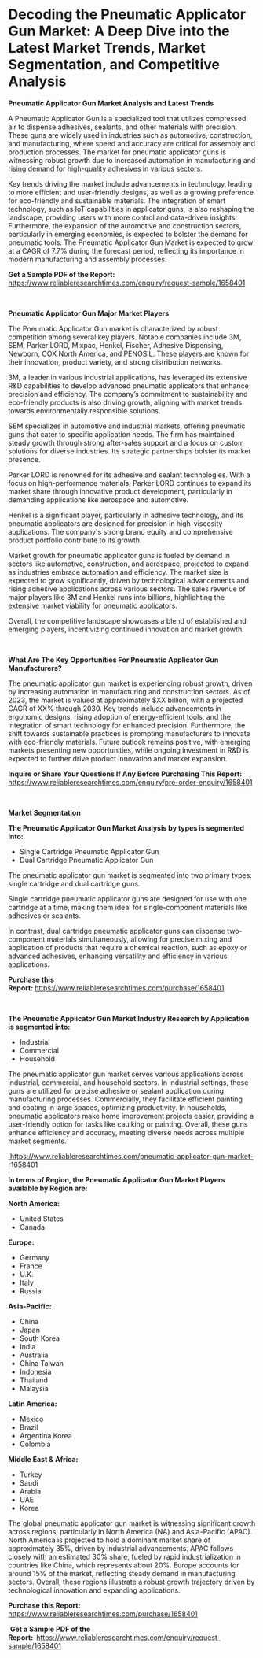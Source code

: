 <p><h1>Decoding the Pneumatic Applicator Gun Market: A Deep Dive into the Latest Market Trends, Market Segmentation, and Competitive Analysis</h1></p><p><strong>Pneumatic Applicator Gun Market Analysis and Latest Trends</strong></p>
<p><p>A Pneumatic Applicator Gun is a specialized tool that utilizes compressed air to dispense adhesives, sealants, and other materials with precision. These guns are widely used in industries such as automotive, construction, and manufacturing, where speed and accuracy are critical for assembly and production processes. The market for pneumatic applicator guns is witnessing robust growth due to increased automation in manufacturing and rising demand for high-quality adhesives in various sectors. </p><p>Key trends driving the market include advancements in technology, leading to more efficient and user-friendly designs, as well as a growing preference for eco-friendly and sustainable materials. The integration of smart technology, such as IoT capabilities in applicator guns, is also reshaping the landscape, providing users with more control and data-driven insights. Furthermore, the expansion of the automotive and construction sectors, particularly in emerging economies, is expected to bolster the demand for pneumatic tools. The Pneumatic Applicator Gun Market is expected to grow at a CAGR of 7.7% during the forecast period, reflecting its importance in modern manufacturing and assembly processes.</p></p>
<p><strong>Get a Sample PDF of the Report:&nbsp;</strong> <a href="https://www.reliableresearchtimes.com/enquiry/request-sample/1658401?utm_campaign=2255&utm_medium=2&utm_source=Github&utm_content=ia&utm_term=16042025&utm_id=pneumatic-applicator-gun">https://www.reliableresearchtimes.com/enquiry/request-sample/1658401</a></p>
<p>&nbsp;</p>
<p><strong>Pneumatic Applicator Gun Major Market Players</strong></p>
<p><p>The Pneumatic Applicator Gun market is characterized by robust competition among several key players. Notable companies include 3M, SEM, Parker LORD, Mixpac, Henkel, Fischer, Adhesive Dispensing, Newborn, COX North America, and PENOSIL. These players are known for their innovation, product variety, and strong distribution networks.</p><p>3M, a leader in various industrial applications, has leveraged its extensive R&D capabilities to develop advanced pneumatic applicators that enhance precision and efficiency. The company’s commitment to sustainability and eco-friendly products is also driving growth, aligning with market trends towards environmentally responsible solutions. </p><p>SEM specializes in automotive and industrial markets, offering pneumatic guns that cater to specific application needs. The firm has maintained steady growth through strong after-sales support and a focus on custom solutions for diverse industries. Its strategic partnerships bolster its market presence.</p><p>Parker LORD is renowned for its adhesive and sealant technologies. With a focus on high-performance materials, Parker LORD continues to expand its market share through innovative product development, particularly in demanding applications like aerospace and automotive.</p><p>Henkel is a significant player, particularly in adhesive technology, and its pneumatic applicators are designed for precision in high-viscosity applications. The company's strong brand equity and comprehensive product portfolio contribute to its growth.</p><p>Market growth for pneumatic applicator guns is fueled by demand in sectors like automotive, construction, and aerospace, projected to expand as industries embrace automation and efficiency. The market size is expected to grow significantly, driven by technological advancements and rising adhesive applications across various sectors. The sales revenue of major players like 3M and Henkel runs into billions, highlighting the extensive market viability for pneumatic applicators. </p><p>Overall, the competitive landscape showcases a blend of established and emerging players, incentivizing continued innovation and market growth.</p></p>
<p>&nbsp;</p>
<p><strong>What Are The Key Opportunities For Pneumatic Applicator Gun Manufacturers?</strong></p>
<p><p>The pneumatic applicator gun market is experiencing robust growth, driven by increasing automation in manufacturing and construction sectors. As of 2023, the market is valued at approximately $XX billion, with a projected CAGR of XX% through 2030. Key trends include advancements in ergonomic designs, rising adoption of energy-efficient tools, and the integration of smart technology for enhanced precision. Furthermore, the shift towards sustainable practices is prompting manufacturers to innovate with eco-friendly materials. Future outlook remains positive, with emerging markets presenting new opportunities, while ongoing investment in R&D is expected to further drive product innovation and market expansion.</p></p>
<p><strong>Inquire or Share Your Questions If Any Before Purchasing This Report:</strong> <a href="https://www.reliableresearchtimes.com/enquiry/pre-order-enquiry/1658401?utm_campaign=2255&utm_medium=2&utm_source=Github&utm_content=ia&utm_term=16042025&utm_id=pneumatic-applicator-gun">https://www.reliableresearchtimes.com/enquiry/pre-order-enquiry/1658401</a></p>
<p>&nbsp;</p>
<p><strong>Market Segmentation</strong></p>
<p><strong>The Pneumatic Applicator Gun Market Analysis by types is segmented into:</strong></p>
<p><ul><li>Single Cartridge Pneumatic Applicator Gun</li><li>Dual Cartridge Pneumatic Applicator Gun</li></ul></p>
<p><p>The pneumatic applicator gun market is segmented into two primary types: single cartridge and dual cartridge guns. </p><p>Single cartridge pneumatic applicator guns are designed for use with one cartridge at a time, making them ideal for single-component materials like adhesives or sealants. </p><p>In contrast, dual cartridge pneumatic applicator guns can dispense two-component materials simultaneously, allowing for precise mixing and application of products that require a chemical reaction, such as epoxy or advanced adhesives, enhancing versatility and efficiency in various applications.</p></p>
<p><strong>Purchase this Report:&nbsp;</strong><a href="https://www.reliableresearchtimes.com/purchase/1658401?utm_campaign=2255&utm_medium=2&utm_source=Github&utm_content=ia&utm_term=16042025&utm_id=pneumatic-applicator-gun">https://www.reliableresearchtimes.com/purchase/1658401</a></p>
<p>&nbsp;</p>
<p><strong>The Pneumatic Applicator Gun Market Industry Research by Application is segmented into:</strong></p>
<p><ul><li>Industrial</li><li>Commercial</li><li>Household</li></ul></p>
<p><p>The pneumatic applicator gun market serves various applications across industrial, commercial, and household sectors. In industrial settings, these guns are utilized for precise adhesive or sealant application during manufacturing processes. Commercially, they facilitate efficient painting and coating in large spaces, optimizing productivity. In households, pneumatic applicators make home improvement projects easier, providing a user-friendly option for tasks like caulking or painting. Overall, these guns enhance efficiency and accuracy, meeting diverse needs across multiple market segments.</p></p>
<p><a href="https://www.reliableresearchtimes.com/pneumatic-applicator-gun-market-r1658401?utm_campaign=2255&utm_medium=2&utm_source=Github&utm_content=ia&utm_term=16042025&utm_id=pneumatic-applicator-gun">&nbsp;https://www.reliableresearchtimes.com/pneumatic-applicator-gun-market-r1658401</a></p>
<p><strong>In terms of Region, the Pneumatic Applicator Gun Market Players available by Region are:</strong></p>
<p>
    <p> <strong> North America: </strong>
        <ul>
            <li>United States</li>
            <li>Canada</li>
        </ul>
        </p> 
    <p> <strong> Europe: </strong>
        <ul>
            <li>Germany</li>
            <li>France</li>
            <li>U.K.</li>
            <li>Italy</li>
            <li>Russia</li>
        </ul>
        </p> 
    <p> <strong> Asia-Pacific: </strong>
        <ul>
            <li>China</li>
            <li>Japan</li>
            <li>South Korea</li>
            <li>India</li>
            <li>Australia</li>
            <li>China Taiwan</li>
            <li>Indonesia</li>
            <li>Thailand</li>
            <li>Malaysia</li>
        </ul>
        </p> 
    <p> <strong> Latin America: </strong>
        <ul>
            <li>Mexico</li>
            <li>Brazil</li>
            <li>Argentina Korea</li>
            <li>Colombia</li>
        </ul>
        </p> 
    <p> <strong> Middle East & Africa: </strong>
        <ul>
            <li>Turkey</li>
            <li>Saudi</li>
            <li>Arabia</li>
            <li>UAE</li>
            <li>Korea</li>
        </ul>
    </p>
    </p>
<p><p>The global pneumatic applicator gun market is witnessing significant growth across regions, particularly in North America (NA) and Asia-Pacific (APAC). North America is projected to hold a dominant market share of approximately 35%, driven by industrial advancements. APAC follows closely with an estimated 30% share, fueled by rapid industrialization in countries like China, which represents about 20%. Europe accounts for around 15% of the market, reflecting steady demand in manufacturing sectors. Overall, these regions illustrate a robust growth trajectory driven by technological innovation and expanding applications.</p></p>
<p><strong>Purchase this Report: </strong><a href="https://www.reliableresearchtimes.com/purchase/1658401?utm_campaign=2255&utm_medium=2&utm_source=Github&utm_content=ia&utm_term=16042025&utm_id=pneumatic-applicator-gun">https://www.reliableresearchtimes.com/purchase/1658401</a></p>
<p>&nbsp;<strong>Get a Sample PDF of the Report:&nbsp;&nbsp;</strong><a href="https://www.reliableresearchtimes.com/enquiry/request-sample/1658401?utm_campaign=2255&utm_medium=2&utm_source=Github&utm_content=ia&utm_term=16042025&utm_id=pneumatic-applicator-gun">https://www.reliableresearchtimes.com/enquiry/request-sample/1658401</a></p>
<p><strong></strong></p>
<p><p></p><p></p><p></p></p>